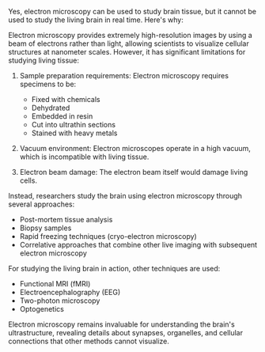 Yes, electron microscopy can be used to study brain tissue, but it cannot be used to study the living brain in real time. Here's why:

Electron microscopy provides extremely high-resolution images by using a beam of electrons rather than light, allowing scientists to visualize cellular structures at nanometer scales. However, it has significant limitations for studying living tissue:

1. Sample preparation requirements: Electron microscopy requires specimens to be:
    
    - Fixed with chemicals
    - Dehydrated
    - Embedded in resin
    - Cut into ultrathin sections
    - Stained with heavy metals
2. Vacuum environment: Electron microscopes operate in a high vacuum, which is incompatible with living tissue.
    
3. Electron beam damage: The electron beam itself would damage living cells.
    

Instead, researchers study the brain using electron microscopy through several approaches:

- Post-mortem tissue analysis
- Biopsy samples
- Rapid freezing techniques (cryo-electron microscopy)
- Correlative approaches that combine other live imaging with subsequent electron microscopy

For studying the living brain in action, other techniques are used:

- Functional MRI (fMRI)
- Electroencephalography (EEG)
- Two-photon microscopy
- Optogenetics

Electron microscopy remains invaluable for understanding the brain's ultrastructure, revealing details about synapses, organelles, and cellular connections that other methods cannot visualize.